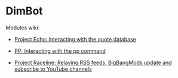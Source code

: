 # DimBot

Modules wiki:
* [Project Echo: Interacting with the quote database](https://github.com/TCLRainbow/DimBot/wiki/Project-Echo)

* [PP: Interacting with the pp command](https://github.com/TCLRainbow/DimBot/wiki/pp)

* [Project Raceline: Relaying RSS feeds, BigBangMods update and subscribe to YouTube channels](https://github.com/TCLRainbow/DimBot/wiki/rss)